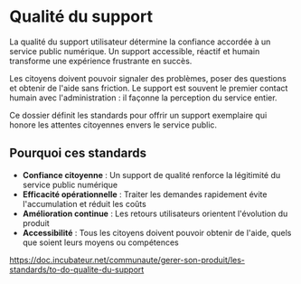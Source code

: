 # Qualité du support

La qualité du support utilisateur détermine la confiance accordée à un
service public numérique. Un support accessible, réactif et humain
transforme une expérience frustrante en succès.

Les citoyens doivent pouvoir signaler des problèmes, poser des questions
et obtenir de l'aide sans friction. Le support est souvent le premier
contact humain avec l'administration : il façonne la perception du
service entier.

Ce dossier définit les standards pour offrir un support exemplaire qui
honore les attentes citoyennes envers le service public.

## Pourquoi ces standards

- **Confiance citoyenne** : Un support de qualité renforce la légitimité
  du service public numérique
- **Efficacité opérationnelle** : Traiter les demandes rapidement évite
  l'accumulation et réduit les coûts
- **Amélioration continue** : Les retours utilisateurs orientent
  l'évolution du produit
- **Accessibilité** : Tous les citoyens doivent pouvoir obtenir de l'aide,
  quels que soient leurs moyens ou compétences

<https://doc.incubateur.net/communaute/gerer-son-produit/les-standards/to-do-qualite-du-support>

